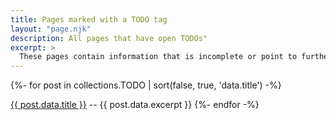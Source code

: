 ```yaml
---
title: Pages marked with a TODO tag
layout: "page.njk"
description: All pages that have open TODOs"
excerpt: >
  These pages contain information that is incomplete or point to further development topics.
---
```


{%- for post in collections.TODO | sort(false, true, 'data.title')  -%}
<p><a href="{{ post.url | url }}">{{ post.data.title }}</a> -- {{ post.data.excerpt }}
{%- endfor -%}
